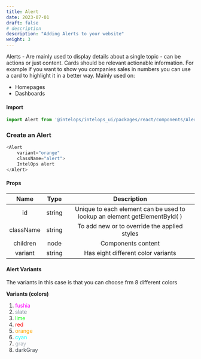 ```yaml
---
title: Alert
date: 2023-07-01
draft: false
# description
description: "Adding Alerts to your website"
weight: 3
---
```


Alerts - Are mainly used to display details about a single topic - can be actions or just content. Cards should be relevant actionable information. For example if you want to show you companies sales in numbers you can use a card to highlight it in a better way. Mainly used on:

- Homepages
- Dashboards 

#### Import 
```js
import Alert from '@intelops/intelops_ui/packages/react/components/Alert/src';
```

### Create an Alert
```js
<Alert 
    variant="orange"
    className="alert">
    IntelOps alert
</Alert>
```

#### Props

| **Name**    |  **Type**   |**Description**       |
| :----:      |    :----:   |    :----:            |
| id          | string      | Unique to each element can be used to lookup an element getElementById( ) |
| className   | string      | To add new or to override the applied styles |
| children    | node        | Components content |
| variant     | string      | Has eight different color variants|

#### Alert Variants 

The variants in this case is that you can choose frm 8 different colors 

**Variants (colors)** 

1. <span style="color: #FF00FF">fushia</span>
2. <span style="color: #708090">slate</span>
3. <span style="color: lime">lime</span>
4. <span style="color: red">red</span>
5. <span style="color: orange">orange</span>
6. <span style="color: cyan">cyan</span>
7. <span style="color: #adb5bd">gray</span> 
8. <span style="color: #495057">darkGray</span>


